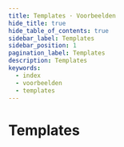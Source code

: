 ```yaml
---
title: Templates · Voorbeelden
hide_title: true
hide_table_of_contents: true
sidebar_label: Templates
sidebar_position: 1
pagination_label: Templates
description: Templates
keywords:
  - index
  - voorbeelden
  - templates
---
```


# Templates
